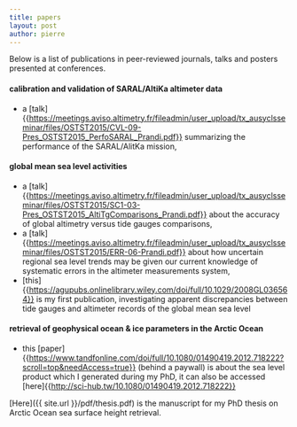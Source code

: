 ```yaml
---
title: papers
layout: post
author: pierre
---
```

Below is a list of publications in peer-reviewed journals, talks and posters presented at conferences.
#### calibration and validation of SARAL/AltiKa altimeter data
* a [talk]{{https://meetings.aviso.altimetry.fr/fileadmin/user_upload/tx_ausyclsseminar/files/OSTST2015/CVL-09-Pres_OSTST2015_PerfoSARAL_Prandi.pdf}} summarizing the performance of the SARAL/AlitKa mission,

#### global mean sea level activities
* a [talk]{{https://meetings.aviso.altimetry.fr/fileadmin/user_upload/tx_ausyclsseminar/files/OSTST2015/SC1-03-Pres_OSTST2015_AltiTgComparisons_Prandi.pdf}} about the accuracy of global altimetry versus tide gauges comparisons,
* a [talk]{{https://meetings.aviso.altimetry.fr/fileadmin/user_upload/tx_ausyclsseminar/files/OSTST2015/ERR-06-Prandi.pdf}} about how uncertain regional sea level trends may be given our current knowledge of systematic errors in the altimeter measurements system,
* [this]{{https://agupubs.onlinelibrary.wiley.com/doi/full/10.1029/2008GL036564}} is my first publication, investigating apparent discrepancies between tide gauges and altimeter records of the global mean sea level

#### retrieval of geophysical ocean & ice parameters in the Arctic Ocean
* this [paper]{{https://www.tandfonline.com/doi/full/10.1080/01490419.2012.718222?scroll=top&needAccess=true}} (behind a paywall) is about the sea level product which I generated during my PhD, it can also be accessed [here]{{http://sci-hub.tw/10.1080/01490419.2012.718222}}

[Here]({{ site.url }}/pdf/thesis.pdf) is the manuscript for my PhD thesis on Arctic Ocean sea surface height retrieval.
